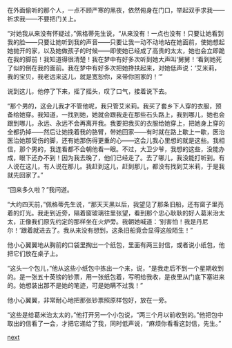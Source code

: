 
在外面偷听的那个人，一点不顾严寒的黑夜，依然俯身在门口，举起双手求我——祈求我——不要把门关上。

“对她我从来没有怀疑过，”佩格蒂先生说，“从来没有！一点也没有！只要让她看到我的脸——只要让她听到我的声音——只要让我一动不动地站在她面前，使她想起她抛开的家，以及她做孩子的时候——即使她已经成了高贵的太太，她也会立即跪在我的脚前！我知道得很清楚！我在梦中有好多次听到她大声叫‘舅舅！’看到她死了似的倒在我的面前。我在梦中有好多次把她搀扶起来，对她低声说：‘艾米莉，我的宝贝，我老远来这儿，就是宽恕你，来带你回家的！’”

说到这儿，他停了下来，摇了摇头，叹了口气，接着说下去。

“那个男的，这会儿我才不管他呢，我只管艾米莉。我买了套乡下人穿的衣服，预备给她穿。我知道，一找到她，她就会跟我走在那些石头路上，我到哪儿，她也会跟到哪儿，永远、永远不会再离开我。我要把我买的衣服给她穿上，把她身上穿的全都扔掉——然后让她挽着我的胳臂，带她回家——有时就在路上歇上一歇，医治医治她那受伤的脚，还有她那伤得更重的心——这会儿我心里想的就是这些。我相信，那个男的，我连看都不会朝他看一眼。不过，大卫少爷，我想的这些，没能办成，眼下还办不到！因为我去晚了，他们已经走了。去了哪儿，我没能打听到。有人说在这儿，有人说在那儿。我赶到这儿，赶到那儿，都没有找到艾米莉，于是我就先回家了。”

“回来多久啦？”我问道。

“大约四天前，”佩格蒂先生说，“那天天黑以后，我望见了那条旧船，还有窗子里亮着的灯光。我走到近旁，隔着窗玻璃往里张望，看到那个忠心耿耿的好人葛米治太太，正像我们原先约定的那样坐在火炉旁。我朝她喊道：‘别害怕！我是丹尼尔！’跟着就进去了。我从来没有想到，这条旧船竟会显得这般陌生！”

他小心翼翼地从胸前的口袋里掏出一个纸包，里面有两三封信，或者说小纸包，他把它们放在桌子上。

“这头一个包儿，”他从这些小纸包中拣出一个来，说，“是我走后不到一个星期收到的。是一张五十英镑的钞票，用一张纸包着，写明给我收，是夜里从门底下塞进来的。她想装出那不是她的笔迹，可是她瞒不过我！”

他小心翼翼，非常耐心地把那张钞票照原样包好，放在一旁。

“这些是给葛米治太太的，”他打开另一个小包说，“两三个月以前收到的。”他把包中取出的信看了一会，才把它递给了我，同时低声说，“麻烦你看看这封信，先生。”

[next](page517.md)